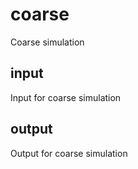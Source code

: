 # coarse
Coarse simulation

## input
Input for coarse simulation

## output
Output for coarse simulation
